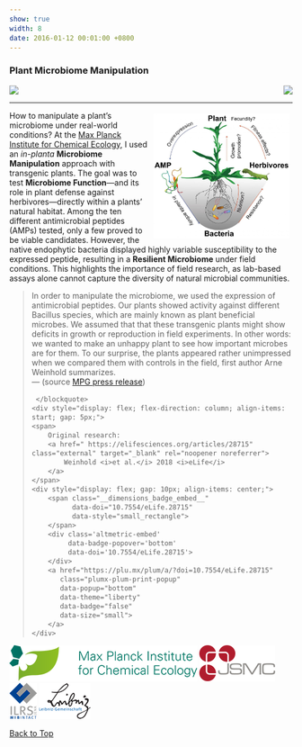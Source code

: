 ```yaml
---
show: true
width: 8
date: 2016-01-12 00:01:00 +0800
---
```

<div class="p-4">
     <h3 id="Resilient-Microbiome">Plant Microbiome Manipulation</h3>
      <div style="display: flex; flex-wrap: wrap; justify-content: space-between; gap: 1px;">
     <img data-src="{{ 'assets/images/photos/root_harvest_AWm.jpg' | relative_url }}" class="lazy rounded frame-img" src="{{ '/assets/images/empty_300x200.png' | relative_url }}">
     <img data-src="{{ 'assets/images/photos/Utah_fieldm.jpg' | relative_url }}" class="lazy rounded frame-img" src="{{ '/assets/images/empty_300x200.png' | relative_url }}">
               </div>
 <hr />
 <img src="assets/images/photos/Nicotiana_AMP.jpg" 
         alt="In planta microbiome manipulation" 
         class="lazy rounded" 
         style="float: right; width: 48%; height: auto; margin: 5px;">   
<p>
How to manipulate a plant’s microbiome under real-world conditions? At the <a href=" https://www.ice.mpg.de/" target="_blank">Max Planck Institute for Chemical Ecology</a>, I used an <i>in-planta</i> <b>Microbiome Manipulation</b> approach with transgenic plants. The goal was to test <b>Microbiome Function</b>—and its role in plant defense against herbivores—directly within a plants’ natural habitat. 
     Among the ten different antimicrobial peptides (AMPs) tested, only a few proved to be viable candidates. However, the native endophytic bacteria displayed highly variable susceptibility to the expressed peptide, resulting in a <strong>Resilient Microbiome</strong> under field conditions. This highlights the importance of field research, as lab-based assays alone cannot capture the diversity of natural microbial communities.
</p>
<blockquote>In order to manipulate the microbiome, we used the expression of antimicrobial peptides. Our plants showed activity against different Bacillus species, which are mainly known as plant beneficial microbes. We assumed that that these transgenic plants might show deficits in growth or reproduction in field experiments. In other words: we wanted to make an unhappy plant to see how important microbes are for them. To our surprise, the plants appeared rather unimpressed when we compared them with controls in the field, first author Arne Weinhold summarizes. 
     <footer>— (source <a href=" https://phys.org/news/2018-04-microbiome-native-resilient.html" class="external" target="_blank" rel="noopener noreferrer">MPG press release</a>)
     </footer>
     
          
          
     
     </blockquote>
    <div style="display: flex; flex-direction: column; align-items: start; gap: 5px;">
    <span>
        Original research: 
        <a href=" https://elifesciences.org/articles/28715" class="external" target="_blank" rel="noopener noreferrer">
            Weinhold <i>et al.</i> 2018 <i>eLife</i>
        </a>
    </span>
    <div style="display: flex; gap: 10px; align-items: center;">
        <span class="__dimensions_badge_embed__" 
              data-doi="10.7554/eLife.28715" 
              data-style="small_rectangle">
        </span>
        <div class='altmetric-embed' 
             data-badge-popover='bottom' 
             data-doi='10.7554/eLife.28715'>
        </div>
        <a href="https://plu.mx/plum/a/?doi=10.7554/eLife.28715" 
           class="plumx-plum-print-popup" 
           data-popup="bottom" 
           data-theme="liberty" 
           data-badge="false" 
           data-size="small">
        </a>
    </div>
</div>
 <img src="/assets/logo/logo64_ICE.png" alt="ICE Logo" class="rounded-sm img-fluid logo-img">
     <img src="/assets/logo/logo64_JSMC.png" alt="JSMC Logo" class="rounded-sm img-fluid logo-img"> 
     <img src="/assets/logo/logo64_ILRSMIB.png" alt="ILRS Logo" class="rounded-sm img-fluid logo-img">
    <img src="/assets/logo/logo64_Leip.png" alt="Leibniz Logo" class="rounded-sm img-fluid logo-img">
      <p><a href="#top">Back to Top <i class="fas fa-angle-double-up"></i></a></p>
</div>
